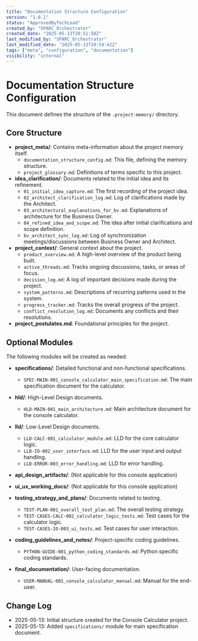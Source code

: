 ```yaml
---
title: "Documentation Structure Configuration"
version: "1.0.1"
status: "ApprovedByTechLead"
created_by: "SPARC_Orchestrator"
created_date: "2025-05-13T20:51:50Z"
last_modified_by: "SPARC_Orchestrator"
last_modified_date: "2025-05-13T20:54:42Z"
tags: ["meta", "configuration", "documentation"]
visibility: "internal"
---
```


# Documentation Structure Configuration

This document defines the structure of the `.project-memory/` directory.

## Core Structure

- **project_meta/**: Contains meta-information about the project memory itself.
  - `documentation_structure_config.md`: This file, defining the memory structure.
  - `project_glossary.md`: Definitions of terms specific to this project.
- **idea_clarification/**: Documents related to the initial idea and its refinement.
  - `01_initial_idea_capture.md`: The first recording of the project idea.
  - `02_architect_clarification_log.md`: Log of clarifications made by the Architect.
  - `03_architectural_explanations_for_bv.md`: Explanations of architecture for the Business Owner.
  - `04_refined_idea_and_scope.md`: The idea after initial clarifications and scope definition.
  - `bv_architect_sync_log.md`: Log of synchronization meetings/discussions between Business Owner and Architect.
- **project_context/**: General context about the project.
  - `product_overview.md`: A high-level overview of the product being built.
  - `active_threads.md`: Tracks ongoing discussions, tasks, or areas of focus.
  - `decision_log.md`: A log of important decisions made during the project.
  - `system_patterns.md`: Descriptions of recurring patterns used in the system.
  - `progress_tracker.md`: Tracks the overall progress of the project.
  - `conflict_resolution_log.md`: Documents any conflicts and their resolutions.
- **project_postulates.md**: Foundational principles for the project.

## Optional Modules

The following modules will be created as needed:

- **specifications/**: Detailed functional and non-functional specifications.
  - `SPEC-MAIN-001_console_calculator_main_specification.md`: The main specification document for the calculator.

- **hld/**: High-Level Design documents.
  - `HLD-MAIN-001_main_architecture.md`: Main architecture document for the console calculator.
- **lld/**: Low-Level Design documents.
  - `LLD-CALC-001_calculator_module.md`: LLD for the core calculator logic.
  - `LLD-IO-002_user_interface.md`: LLD for the user input and output handling.
  - `LLD-ERROR-003_error_handling.md`: LLD for error handling.
- **api_design_artifacts/**: (Not applicable for this console application)
- **ui_ux_working_docs/**: (Not applicable for this console application)
- **testing_strategy_and_plans/**: Documents related to testing.
  - `TEST-PLAN-001_overall_test_plan.md`: The overall testing strategy.
  - `TEST-CASES-CALC-002_calculator_logic_tests.md`: Test cases for the calculator logic.
  - `TEST-CASES-IO-003_ui_tests.md`: Test cases for user interaction.
- **coding_guidelines_and_notes/**: Project-specific coding guidelines.
  - `PYTHON-GUIDE-001_python_coding_standards.md`: Python specific coding standards.
- **final_documentation/**: User-facing documentation.
    - `USER-MANUAL-001_console_calculator_manual.md`: Manual for the end-user.

## Change Log

- 2025-05-13: Initial structure created for the Console Calculator project.
- 2025-05-13: Added `specifications/` module for main specification document.